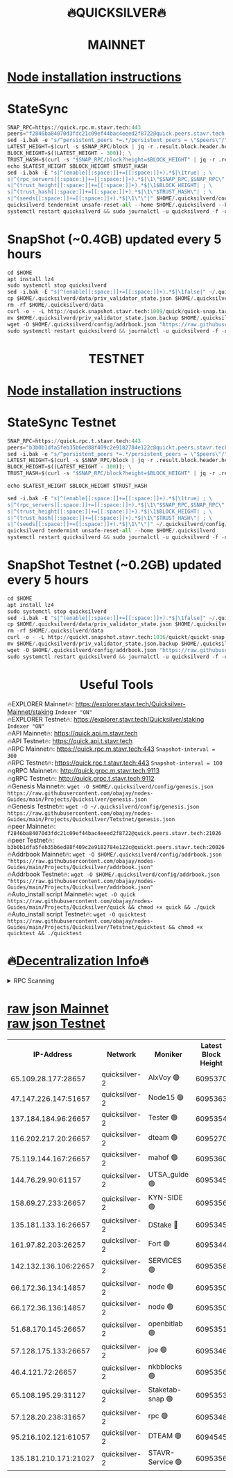 <h1 align="center"> 🔥QUICKSILVER🔥</h1>

<h1 align="center"> MAINNET</h1>

[Node installation instructions](https://github.com/obajay/nodes-Guides/tree/main/Projects/Quicksilver)
=

# StateSync
```python
SNAP_RPC=https://quick.rpc.m.stavr.tech:443
peers="f2846ba84070d3fdc21c09ef44bac4eeed2f8722@quick.peers.stavr.tech:21026"
sed -i.bak -e "s/^persistent_peers *=.*/persistent_peers = \"$peers\"/" $HOME/.quicksilverd/config/config.toml
LATEST_HEIGHT=$(curl -s $SNAP_RPC/block | jq -r .result.block.header.height); \
BLOCK_HEIGHT=$((LATEST_HEIGHT - 300)); \
TRUST_HASH=$(curl -s "$SNAP_RPC/block?height=$BLOCK_HEIGHT" | jq -r .result.block_id.hash)
echo $LATEST_HEIGHT $BLOCK_HEIGHT $TRUST_HASH
sed -i.bak -E "s|^(enable[[:space:]]+=[[:space:]]+).*$|\1true| ; \
s|^(rpc_servers[[:space:]]+=[[:space:]]+).*$|\1\"$SNAP_RPC,$SNAP_RPC\"| ; \
s|^(trust_height[[:space:]]+=[[:space:]]+).*$|\1$BLOCK_HEIGHT| ; \
s|^(trust_hash[[:space:]]+=[[:space:]]+).*$|\1\"$TRUST_HASH\"| ; \
s|^(seeds[[:space:]]+=[[:space:]]+).*$|\1\"\"|" $HOME/.quicksilverd/config/config.toml
quicksilverd tendermint unsafe-reset-all --home $HOME/.quicksilverd --keep-addr-book
systemctl restart quicksilverd && sudo journalctl -u quicksilverd -f -o cat
```

# SnapShot (~0.4GB) updated every 5 hours
```python
cd $HOME
apt install lz4
sudo systemctl stop quicksilverd
sed -i.bak -E "s|^(enable[[:space:]]+=[[:space:]]+).*$|\1false|" ~/.quicksilverd/config/config.toml
cp $HOME/.quicksilverd/data/priv_validator_state.json $HOME/.quicksilverd/priv_validator_state.json.backup
rm -rf $HOME/.quicksilverd/data
curl -o - -L http://quick.snapshot.stavr.tech:1009/quick/quick-snap.tar.lz4 | lz4 -c -d - | tar -x -C $HOME/.quicksilverd --strip-components 2
mv $HOME/.quicksilverd/priv_validator_state.json.backup $HOME/.quicksilverd/data/priv_validator_state.json
wget -O $HOME/.quicksilverd/config/addrbook.json "https://raw.githubusercontent.com/obajay/nodes-Guides/main/Projects/Quicksilver/addrbook.json"
sudo systemctl restart quicksilverd && journalctl -u quicksilverd -f -o cat
```

<h1 align="center"> TESTNET</h1>

[Node installation instructions](https://github.com/obajay/nodes-Guides/tree/main/Projects/Quicksilver/Tetstnet)
=

# StateSync Testnet
```python
SNAP_RPC=https://quick.rpc.t.stavr.tech:443
peers="b3b0b1dfa5feb35b6ed88f409c2e9182784e122c@quickt.peers.stavr.tech:20026"
sed -i.bak -e "s/^persistent_peers *=.*/persistent_peers = \"$peers\"/" $HOME/.quicksilverd/config/config.toml
LATEST_HEIGHT=$(curl -s $SNAP_RPC/block | jq -r .result.block.header.height); \
BLOCK_HEIGHT=$((LATEST_HEIGHT - 100)); \
TRUST_HASH=$(curl -s "$SNAP_RPC/block?height=$BLOCK_HEIGHT" | jq -r .result.block_id.hash)

echo $LATEST_HEIGHT $BLOCK_HEIGHT $TRUST_HASH

sed -i.bak -E "s|^(enable[[:space:]]+=[[:space:]]+).*$|\1true| ; \
s|^(rpc_servers[[:space:]]+=[[:space:]]+).*$|\1\"$SNAP_RPC,$SNAP_RPC\"| ; \
s|^(trust_height[[:space:]]+=[[:space:]]+).*$|\1$BLOCK_HEIGHT| ; \
s|^(trust_hash[[:space:]]+=[[:space:]]+).*$|\1\"$TRUST_HASH\"| ; \
s|^(seeds[[:space:]]+=[[:space:]]+).*$|\1\"\"|" ~/.quicksilverd/config/config.toml
quicksilverd tendermint unsafe-reset-all --home $HOME/.quicksilverd
systemctl restart quicksilverd && sudo journalctl -u quicksilverd -f -o cat

```

# SnapShot Testnet (~0.2GB) updated every 5 hours
```python
cd $HOME
apt install lz4
sudo systemctl stop quicksilverd
sed -i.bak -E "s|^(enable[[:space:]]+=[[:space:]]+).*$|\1false|" ~/.quicksilverd/config/config.toml
cp $HOME/.quicksilverd/data/priv_validator_state.json $HOME/.quicksilverd/priv_validator_state.json.backup
rm -rf $HOME/.quicksilverd/data
curl -o - -L http://quickt.snapshot.stavr.tech:1016/quickt/quickt-snap.tar.lz4 | lz4 -c -d - | tar -x -C $HOME/.quicksilverd --strip-components 2
mv $HOME/.quicksilverd/priv_validator_state.json.backup $HOME/.quicksilverd/data/priv_validator_state.json
wget -O $HOME/.quicksilverd/config/addrbook.json "https://raw.githubusercontent.com/obajay/nodes-Guides/main/Projects/Quicksilver/Tetstnet/addrbook.json"
sudo systemctl restart quicksilverd && journalctl -u quicksilverd -f -o cat
```
 <h1 align="center"> Useful Tools</h1>

🔥EXPLORER Mainnet🔥:        https://explorer.stavr.tech/Quicksilver-Mainnet/staking    `Indexer "ON"` \
🔥EXPLORER Testnet🔥:        https://explorer.stavr.tech/Quicksilver/staking	        `Indexer "ON"` \
🔥API Mainnet🔥: 			 https://quick.api.m.stavr.tech \
🔥API Testnet🔥: 			 https://quick.api.t.stavr.tech \
🔥RPC Mainnet🔥:             https://quick.rpc.m.stavr.tech:443              `Snapshot-interval = 300` \
🔥RPC Testnet🔥:             https://quick.rpc.t.stavr.tech:443              `Snapshot-interval = 100` \
🔥gRPC Mainnet🔥:                    http://quick.grpc.m.stavr.tech:9113 \
🔥gRPC Testnet🔥:                    http://quick.grpc.t.stavr.tech:9112 \
🔥Genesis Mainnet🔥: `wget -O $HOME/.quicksilverd/config/genesis.json https://raw.githubusercontent.com/obajay/nodes-Guides/main/Projects/Quicksilver/genesis.json` \
🔥Genesis Testnet🔥: `wget -O ~/.quicksilverd/config/genesis.json https://raw.githubusercontent.com/obajay/nodes-Guides/main/Projects/Quicksilver/Tetstnet/genesis.json` \
🔥peer Mainnet🔥:					 `f2846ba84070d3fdc21c09ef44bac4eeed2f8722@quick.peers.stavr.tech:21026` \
🔥peer Testnet🔥:					 `b3b0b1dfa5feb35b6ed88f409c2e9182784e122c@quickt.peers.stavr.tech:20026` \
🔥Addrbook Mainnet🔥:    ```wget -O $HOME/.quicksilverd/config/addrbook.json "https://raw.githubusercontent.com/obajay/nodes-Guides/main/Projects/Quicksilver/addrbook.json"``` \
🔥Addrbook Testnet🔥:    ```wget -O $HOME/.quicksilverd/config/addrbook.json "https://raw.githubusercontent.com/obajay/nodes-Guides/main/Projects/Quicksilver/addrbook.json"``` \
🔥Auto_install script Mainnet🔥: ```wget -O quick https://raw.githubusercontent.com/obajay/nodes-Guides/main/Projects/Quicksilver/quick && chmod +x quick && ./quick``` \
🔥Auto_install script Testnet🔥: ```wget -O quicktest https://raw.githubusercontent.com/obajay/nodes-Guides/main/Projects/Quicksilver/Tetstnet/quicktest && chmod +x quicktest && ./quicktest```

🔥[Decentralization Info](https://github.com/obajay/StateSync-snapshots/tree/main/Projects/Quicksilver/Decentralization)🔥
=

<details>
<summary>RPC Scanning</summary>

<h2 align="center"> We scan nodes in real time every 4 hours. And we provide the final result of RPC endpoints.
We cannot influence the operation of these nodes in any way. </h2>


```python
If Voting Power is higher than 0 --> then the Node is a validator of the network and may be subject to attack and be a potential threat to the chain.
```
```python
We marked such validators with a red symbol
```

</details>

[raw json Mainnet](https://rpc-check.quickm.stavr.tech/quickm/rpc-quickm-result.json) \
[raw json Testnet](https://github.com/obajay/StateSync-snapshots/tree/main/Projects/Quicksilver/Rpc-Check-Testnet)
=


<table><tr><th>IP-Address</th><th>Network</th><th>Moniker</th><th>Latest Block Height</th><th>Earliest Block Height</th><th>Catching Up</th><th>Tx Index</th><th>Voting Power</th><th>Scan Time</th></tr><tr><td>65.109.28.177:28657</td><td>quicksilver-2</td><td>AlxVoy 🟢</td><td>6095370</td><td>3562001</td><td>False</td><td>off</td><td>0</td><td>2024-02-23T06:39:44.950257193UTC</td></tr><tr><td>47.147.226.147:51657</td><td>quicksilver-2</td><td>Node15 🟢</td><td>6095363</td><td>5151648</td><td>False</td><td>off</td><td>0</td><td>2024-02-23T06:39:07.225790052UTC</td></tr><tr><td>137.184.184.96:26657</td><td>quicksilver-2</td><td>Tester 🟢</td><td>6095354</td><td>5550692</td><td>False</td><td>off</td><td>0</td><td>2024-02-23T06:38:13.599056230UTC</td></tr><tr><td>116.202.217.20:26657</td><td>quicksilver-2</td><td>dteam 🟢</td><td>6095270</td><td>5581001</td><td>False</td><td>on</td><td>0</td><td>2024-02-23T06:38:40.548934030UTC</td></tr><tr><td>75.119.144.167:26657</td><td>quicksilver-2</td><td>mahof 🟢</td><td>6095360</td><td>5654794</td><td>False</td><td>on</td><td>0</td><td>2024-02-23T06:38:49.364382222UTC</td></tr><tr><td>144.76.29.90:61157</td><td>quicksilver-2</td><td>UTSA_guide 🟢</td><td>6095345</td><td>5743301</td><td>False</td><td>on</td><td>0</td><td>2024-02-23T06:37:18.892955304UTC</td></tr><tr><td>158.69.27.233:26657</td><td>quicksilver-2</td><td>KYN-SIDE 🟢</td><td>6095356</td><td>5799001</td><td>False</td><td>on</td><td>0</td><td>2024-02-23T06:38:25.044851612UTC</td></tr><tr><td>135.181.133.16:26657</td><td>quicksilver-2</td><td>DStake 🔴</td><td>6095345</td><td>5807001</td><td>False</td><td>on</td><td>154670</td><td>2024-02-23T06:37:18.288957812UTC</td></tr><tr><td>161.97.82.203:26257</td><td>quicksilver-2</td><td>Fort 🟢</td><td>6095344</td><td>5863421</td><td>False</td><td>on</td><td>0</td><td>2024-02-23T06:37:13.626832265UTC</td></tr><tr><td>142.132.136.106:22657</td><td>quicksilver-2</td><td>SERVICES 🟢</td><td>6095358</td><td>5920001</td><td>False</td><td>on</td><td>0</td><td>2024-02-23T06:38:32.055736130UTC</td></tr><tr><td>66.172.36.134:14857</td><td>quicksilver-2</td><td>node 🟢</td><td>6095350</td><td>5950756</td><td>False</td><td>on</td><td>0</td><td>2024-02-23T06:37:46.114488976UTC</td></tr><tr><td>66.172.36.136:14857</td><td>quicksilver-2</td><td>node 🟢</td><td>6095350</td><td>5950756</td><td>False</td><td>on</td><td>0</td><td>2024-02-23T06:37:47.035346522UTC</td></tr><tr><td>51.68.170.145:26657</td><td>quicksilver-2</td><td>openbitlab 🟢</td><td>6095351</td><td>5981220</td><td>False</td><td>on</td><td>0</td><td>2024-02-23T06:37:53.709655102UTC</td></tr><tr><td>57.128.175.133:26657</td><td>quicksilver-2</td><td>joe 🟢</td><td>6095346</td><td>6039778</td><td>False</td><td>on</td><td>0</td><td>2024-02-23T06:37:21.270674427UTC</td></tr><tr><td>46.4.121.72:26657</td><td>quicksilver-2</td><td>nkbblocks 🟢</td><td>6095356</td><td>6056301</td><td>False</td><td>on</td><td>0</td><td>2024-02-23T06:38:22.241506432UTC</td></tr><tr><td>65.108.195.29:31127</td><td>quicksilver-2</td><td>Staketab-snap 🟢</td><td>6095353</td><td>6075001</td><td>False</td><td>off</td><td>0</td><td>2024-02-23T06:38:06.429344142UTC</td></tr><tr><td>57.128.20.238:31657</td><td>quicksilver-2</td><td>rpc 🟢</td><td>6095348</td><td>6092624</td><td>False</td><td>on</td><td>0</td><td>2024-02-23T06:37:38.552813880UTC</td></tr><tr><td>95.216.102.121:61057</td><td>quicksilver-2</td><td>DTEAM 🟢</td><td>6094545</td><td>6094501</td><td>False</td><td>on</td><td>0</td><td>2024-02-23T06:37:39.004983295UTC</td></tr><tr><td>135.181.210.171:21027</td><td>quicksilver-2</td><td>STAVR-Service 🟢</td><td>6095356</td><td>6094501</td><td>False</td><td>on</td><td>0</td><td>2024-02-23T06:38:27.572982409UTC</td></tr></table>
